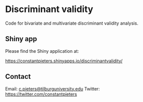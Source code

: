 # Discriminant validity

Code for bivariate and multivariate discriminant validity analysis.

## Shiny app

Please find the Shiny application at:

https://constantpieters.shinyapps.io/discriminantvalidity/

## Contact
Email: c.pieters@tilburguniversity.edu
Twitter: https://twitter.com/constantpieters